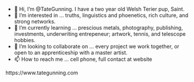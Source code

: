 - 👋 Hi, I’m @TateGunning. I have a two year old Welsh Terier pup, Saint. 
- 👀 I’m interested in ... truths, linguistics and phoenetics, rich culture, and strong networks.
- 🌱 I’m currently learning ... prescious metals, photography, publishing, investments, underwriting entrepeneur; artwork, tennis, and telescope hobbies.
- 💞️ I’m looking to collaborate on ... every project we work together, or open to an apprenticeship with a master artist.  
- 📫 How to reach me ... cell phone, full contact at website

<!---
TateGunning/TateGunning is a ✨ special ✨ repository because its `README.md` (this file) appears on your GitHub profile.
You can click the Preview link to take a look at your changes.
---> https://www.tategunning.com 
